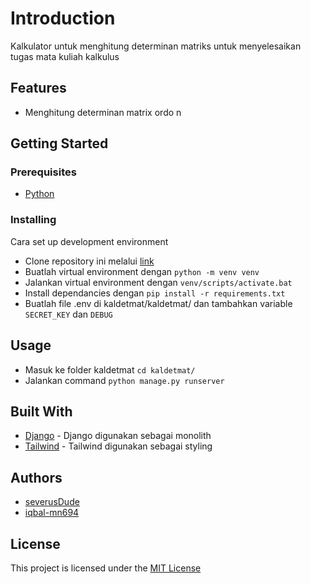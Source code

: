 # Introduction
Kalkulator untuk menghitung determinan matriks untuk menyelesaikan tugas mata kuliah kalkulus

## Features

- Menghitung determinan matrix ordo n

## Getting Started

### Prerequisites

- [Python](https://www.python.org)
### Installing

Cara set up development environment

- Clone repository ini melalui [link](https://github.com/severusDude/kalkulator-determinan-matriks.git)
- Buatlah virtual environment dengan `python -m venv venv`
- Jalankan virtual environment dengan `venv/scripts/activate.bat`
- Install dependancies dengan `pip install -r requirements.txt`
- Buatlah file .env di kaldetmat/kaldetmat/ dan tambahkan variable `SECRET_KEY` dan `DEBUG`

## Usage

- Masuk ke folder kaldetmat `cd kaldetmat/`
- Jalankan command `python manage.py runserver`

<!-- ## Deployment

Add additional notes to deploy this on a live system -->

## Built With

  - [Django](https://www.djangoproject.com/) - Django digunakan sebagai monolith
  - [Tailwind](https://tailwindcss.com) - Tailwind digunakan sebagai styling

## Authors

- [severusDude](https://github.com/severusDude)
- [iqbal-mn694](https://github.com/iqbal-mn694)

## License

This project is licensed under the [MIT License](LICENSE)
